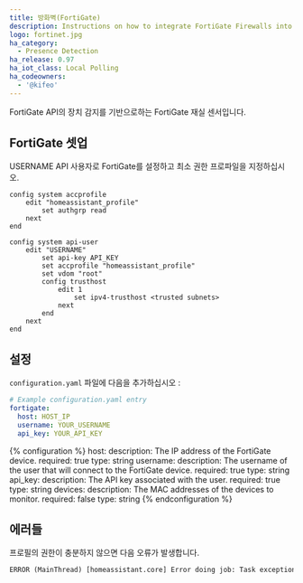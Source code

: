 ```yaml
---
title: 방화벽(FortiGate)
description: Instructions on how to integrate FortiGate Firewalls into Home Assistant.
logo: fortinet.jpg
ha_category:
  - Presence Detection
ha_release: 0.97
ha_iot_class: Local Polling
ha_codeowners:
  - '@kifeo'
---
```


FortiGate API의 장치 감지를 기반으로하는 FortiGate 재실 센서입니다.

## FortiGate 셋업

USERNAME API 사용자로 FortiGate를 설정하고 최소 권한 프로파일을 지정하십시오.

```text
config system accprofile
    edit "homeassistant_profile"
        set authgrp read
    next
end

config system api-user
    edit "USERNAME"
        set api-key API_KEY
        set accprofile "homeassistant_profile"
        set vdom "root"
        config trusthost
            edit 1
                set ipv4-trusthost <trusted subnets>
            next
        end
    next
end
```

## 설정

`configuration.yaml` 파일에 다음을 추가하십시오 :

```yaml
# Example configuration.yaml entry
fortigate:
  host: HOST_IP
  username: YOUR_USERNAME
  api_key: YOUR_API_KEY
```

{% configuration %}
host:
  description: The IP address of the FortiGate device.
  required: true
  type: string
username:
  description: The username of the user that will connect to the FortiGate device.
  required: true
  type: string
api_key:
  description: The API key associated with the user.
  required: true
  type: string
devices:
  description: The MAC addresses of the devices to monitor.
  required: false
  type: string
{% endconfiguration %}

## 에러들

프로필의 권한이 충분하지 않으면 다음 오류가 발생합니다.

```txt
ERROR (MainThread) [homeassistant.core] Error doing job: Task exception was never retrieved
```
